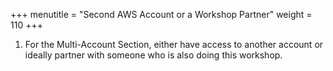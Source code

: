 +++
menutitle = "Second AWS Account or a Workshop Partner"
weight = 110
+++

1. For the Multi-Account Section, either have access to another account or ideally partner with someone who is also doing this workshop.
